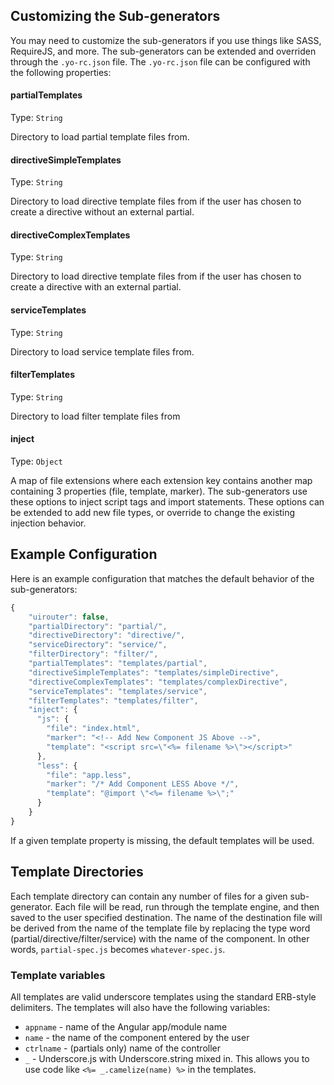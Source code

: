 Customizing the Sub-generators
-------------

You may need to customize the sub-generators if you use things like SASS, RequireJS, and more.  The sub-generators can be extended and overriden through the `.yo-rc.json` file.  The `.yo-rc.json` file can be configured with the following properties:

#### partialTemplates
Type: `String`

Directory to load partial template files from.

#### directiveSimpleTemplates
Type: `String`

Directory to load directive template files from if the user has chosen to create a directive without an external partial.

#### directiveComplexTemplates
Type: `String`

Directory to load directive template files from if the user has chosen to create a directive with an external partial.

#### serviceTemplates
Type: `String`

Directory to load service template files from.

#### filterTemplates
Type: `String`

Directory to load filter template files from

#### inject
Type: `Object`

A map of file extensions where each extension key contains another map containing 3 properties (file, template, marker).  The sub-generators use these options to inject script tags and import statements.  These options can be extended to add new file types, or override to change the existing injection behavior.

## Example Configuration

Here is an example configuration that matches the default behavior of the sub-generators:

```js
{
	"uirouter": false,
	"partialDirectory": "partial/",
	"directiveDirectory": "directive/",
	"serviceDirectory": "service/",
	"filterDirectory": "filter/",
	"partialTemplates": "templates/partial",
	"directiveSimpleTemplates": "templates/simpleDirective",
	"directiveComplexTemplates": "templates/complexDirective",
	"serviceTemplates": "templates/service",
	"filterTemplates": "templates/filter",
    "inject": {
      "js": {
        "file": "index.html",
        "marker": "<!-- Add New Component JS Above -->",
        "template": "<script src=\"<%= filename %>\"></script>"
      },
      "less": {
        "file": "app.less",
        "marker": "/* Add Component LESS Above */",
        "template": "@import \"<%= filename %>\";"
      }
    }	
}
```

If a given template property is missing, the default templates will be used.

## Template Directories

Each template directory can contain any number of files for a given sub-generator.  Each file will be read, run through the template engine, and then saved to the user specified destination.  The name of the destination file will be derived from the name of the template file by replacing the type word (partial/directive/filter/service) with the name of the component.  In other words, `partial-spec.js` becomes `whatever-spec.js`.

### Template variables

All templates are valid underscore templates using the standard ERB-style delimiters.  The templates will also have the following variables:

* `appname` - name of the Angular app/module name
* `name` - the name of the component entered by the user
* `ctrlname` - (partials only) name of the controller
* `_` - Underscore.js with Underscore.string mixed in.  This allows you to use code like `<%= _.camelize(name) %>` in the templates.
